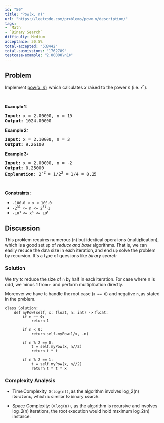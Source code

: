 ```yaml
---
id: "50"
title: "Pow(x, n)"
url: "https://leetcode.com/problems/powx-n/description/"
tags:
- `Math`
- `Binary Search`
difficulty: Medium
acceptance: 30.5%
total-accepted: "538442"
total-submissions: "1762789"
testcase-example: "2.00000\n10"
---
```


## Problem

<p>Implement <a href="http://www.cplusplus.com/reference/valarray/pow/" target="_blank">pow(<em>x</em>, <em>n</em>)</a>, which calculates&nbsp;<em>x</em> raised to the power <em>n</em> (i.e. x<sup><span style="font-size:10.8333px">n</span></sup>).</p>

<p>&nbsp;</p>
<p><strong>Example 1:</strong></p>

<pre>
<strong>Input:</strong> x = 2.00000, n = 10
<strong>Output:</strong> 1024.00000
</pre>

<p><strong>Example 2:</strong></p>

<pre>
<strong>Input:</strong> x = 2.10000, n = 3
<strong>Output:</strong> 9.26100
</pre>

<p><strong>Example 3:</strong></p>

<pre>
<strong>Input:</strong> x = 2.00000, n = -2
<strong>Output:</strong> 0.25000
<strong>Explanation:</strong> 2<sup>-2</sup> = 1/2<sup>2</sup> = 1/4 = 0.25
</pre>

<p>&nbsp;</p>
<p><strong>Constraints:</strong></p>

<ul>
	<li><code>-100.0 &lt;&nbsp;x&nbsp;&lt; 100.0</code></li>
	<li><code>-2<sup>31</sup>&nbsp;&lt;= n &lt;=&nbsp;2<sup>31</sup>-1</code></li>
	<li><code>-10<sup>4</sup> &lt;= x<sup>n</sup> &lt;= 10<sup>4</sup></code></li>
</ul>

## Discussion

This problem requires numerous (`n`) but identical operations (multiplication),
which is a good set up of *reduce and base* algorithms. That is, we can easily
reduce the data size in each iteration, and end up solve the problem by
recursion. It's a type of questions like *binary search*.

### Solution

We try to reduce the size of `n` by half in each iteration. For case
where n is odd, we minus 1 from `n` and perform multiplication directly.

Moreover we have to handle the root case (`n == 0`) and negative `n`, as stated
in the problem.

```py3
class Solution:
    def myPow(self, x: float, n: int) -> float:
        if n == 0:
            return 1

        if n < 0:
            return self.myPow(1/x, -n)

        if n % 2 == 0:
            t = self.myPow(x, n//2)
            return t * t

        if n % 2 == 1:
            t = self.myPow(x, n//2)
            return t * t * x
```

### Complexity Analysis

- Time Complexity: `O(log(n))`, as the algorithm involves log_2(n)
  iterations, which is similar to binary search.

- Space Complexity: `O(log(n))`, as the algorithm is recursive and involves
  log_2(n) iterations, the root execution would hold maximum log_2(n) instance.
